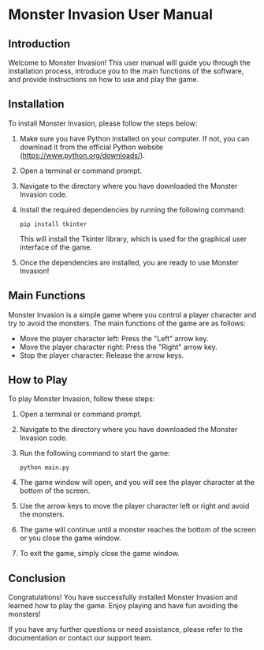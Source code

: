 # Monster Invasion User Manual

## Introduction

Welcome to Monster Invasion! This user manual will guide you through the installation process, introduce you to the main functions of the software, and provide instructions on how to use and play the game.

## Installation

To install Monster Invasion, please follow the steps below:

1. Make sure you have Python installed on your computer. If not, you can download it from the official Python website (https://www.python.org/downloads/).

2. Open a terminal or command prompt.

3. Navigate to the directory where you have downloaded the Monster Invasion code.

4. Install the required dependencies by running the following command:

   ```
   pip install tkinter
   ```

   This will install the Tkinter library, which is used for the graphical user interface of the game.

5. Once the dependencies are installed, you are ready to use Monster Invasion!

## Main Functions

Monster Invasion is a simple game where you control a player character and try to avoid the monsters. The main functions of the game are as follows:

- Move the player character left: Press the "Left" arrow key.
- Move the player character right: Press the "Right" arrow key.
- Stop the player character: Release the arrow keys.

## How to Play

To play Monster Invasion, follow these steps:

1. Open a terminal or command prompt.

2. Navigate to the directory where you have downloaded the Monster Invasion code.

3. Run the following command to start the game:

   ```
   python main.py
   ```

4. The game window will open, and you will see the player character at the bottom of the screen.

5. Use the arrow keys to move the player character left or right and avoid the monsters.

6. The game will continue until a monster reaches the bottom of the screen or you close the game window.

7. To exit the game, simply close the game window.

## Conclusion

Congratulations! You have successfully installed Monster Invasion and learned how to play the game. Enjoy playing and have fun avoiding the monsters!

If you have any further questions or need assistance, please refer to the documentation or contact our support team.